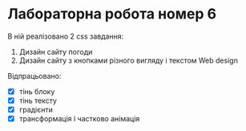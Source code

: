 # Лабораторна робота номер 6
В ній реалізовано 2 css завдання:

1. Дизайн сайту погоди
2. Дизайн сайту з кнопками різного вигляду і текстом Web design

Відпрацьовано:
- [X] тінь блоку
- [x] тінь тексту
- [x] градієнти
- [x] трансформація і частково анімація
